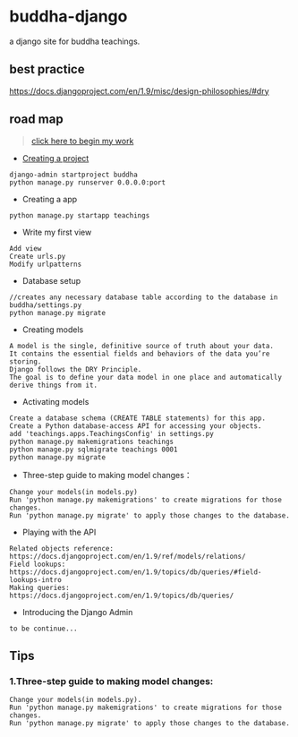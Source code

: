 # buddha-django
a django site for buddha teachings.

## best practice
https://docs.djangoproject.com/en/1.9/misc/design-philosophies/#dry

## road map
> [click here to begin my work](https://docs.djangoproject.com/en/1.9/intro/tutorial02/)

- [Creating a project](https://docs.djangoproject.com/en/1.9/intro/tutorial01/)
```
django-admin startproject buddha
python manage.py runserver 0.0.0.0:port
```
- Creating a app
```
python manage.py startapp teachings
```
- Write my first view
```
Add view
Create urls.py
Modify urlpatterns
```
- Database setup
```
//creates any necessary database table according to the database in buddha/settings.py
python manage.py migrate
```
- Creating models
```
A model is the single, definitive source of truth about your data. 
It contains the essential fields and behaviors of the data you’re storing. 
Django follows the DRY Principle. 
The goal is to define your data model in one place and automatically derive things from it.
```
- Activating models
```
Create a database schema (CREATE TABLE statements) for this app.
Create a Python database-access API for accessing your objects.
add 'teachings.apps.TeachingsConfig' in settings.py
python manage.py makemigrations teachings
python manage.py sqlmigrate teachings 0001
python manage.py migrate
```
- Three-step guide to making model changes：
```
Change your models(in models.py)
Run 'python manage.py makemigrations' to create migrations for those changes.
Run 'python manage.py migrate' to apply those changes to the database.
```
- Playing with the API
```
Related objects reference: https://docs.djangoproject.com/en/1.9/ref/models/relations/
Field lookups: https://docs.djangoproject.com/en/1.9/topics/db/queries/#field-lookups-intro
Making queries: https://docs.djangoproject.com/en/1.9/topics/db/queries/
```
- Introducing the Django Admin
```
to be continue...
```

## Tips
### 1.Three-step guide to making model changes:
```
Change your models(in models.py).
Run 'python manage.py makemigrations' to create migrations for those changes.
Run 'python manage.py migrate' to apply those changes to the database.
```
